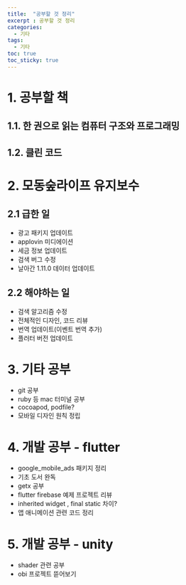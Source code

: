 ```yaml
---
title:  "공부할 것 정리"
excerpt : 공부할 것 정리
categories:
  - 기타
tags:
  - 기타
toc: true
toc_sticky: true
---
```

# 1. 공부할 책  

## 1.1. 한 권으로 읽는 컴퓨터 구조와 프로그래밍  
## 1.2. 클린 코드  

# 2. 모동숲라이프 유지보수  

## 2.1 급한 일  

- 광고 패키지 업데이트
- applovin 미디에이션
- 세금 정보 업데이트
- 검색 버그 수정
- 날아간 1.11.0 데이터 업데이트

## 2.2 해야하는 일  

- 검색 알고리즘 수정
- 전체적인 디자인, 코드 리뷰
- 번역 업데이트(이벤트 번역 추가)
- 플러터 버전 업데이트

# 3. 기타 공부  

- git 공부
- ruby 등 mac 터미널 공부
- cocoapod, podfile?
- 모바일 디자인 원칙 정립

# 4. 개발 공부 - flutter  

- google_mobile_ads 패키지 정리
- 기초 도서 완독
- getx 공부
- flutter firebase 예제 프로젝트 리뷰
- inherited widget , final static 차이?
- 앱 애니메이션 관련 코드 정리

# 5. 개발 공부 - unity  

- shader 관련 공부
- obi 프로젝트 뜯어보기

